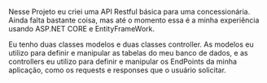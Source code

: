 ﻿Nesse Projeto eu criei uma API Restful básica para uma concessionária.
Ainda falta bastante coisa, mas até o momento essa é a minha experiência usando ASP.NET CORE e EntityFrameWork.

Eu tenho duas classes modelos e duas classes controller. As modelos eu utilizo para definir e manipular as tabelas do meu banco de dados, e as controllers
eu utilizo para definir e manipular os EndPoints da minha aplicação, como os requests e responses que o usuário solicitar.
